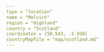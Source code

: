 ```yaml
---
type = "location"
name = "Melvich"
region = "Highland"
country = "Scotland"
coordinates = [58.543, -3.938]
countryMapFile = "map/scotland.md"
---
```

